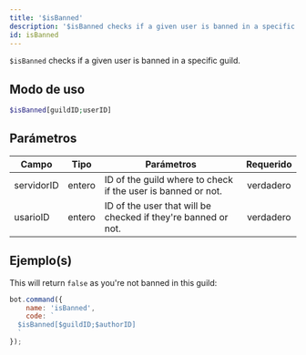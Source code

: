 ```yaml
---
title: '$isBanned'
description: '$isBanned checks if a given user is banned in a specific guild.'
id: isBanned
---
```


`$isBanned` checks if a given user is banned in a specific guild.

## Modo de uso

```php
$isBanned[guildID;userID]
```

## Parámetros

| Campo      | Tipo   | Parámetros                                                    | Requerido |
| ---------- | ------ | ------------------------------------------------------------- |:---------:|
| servidorID | entero | ID of the guild where to check if the user is banned or not.  | verdadero |
| usarioID   | entero | ID of the user that will be checked if they're banned or not. | verdadero |

## Ejemplo(s)

This will return `false` as you're not banned in this guild:

```javascript
bot.command({
    name: 'isBanned',
    code: `
  $isBanned[$guildID;$authorID]
  `
});
```
